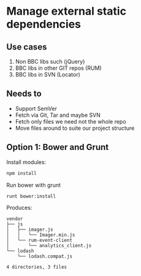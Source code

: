 # Manage external static dependencies

## Use cases

1. Non BBC libs such (jQuery)
2. BBC libs in other GIT repos (RUM)
3. BBC libs in SVN (Locator)

## Needs to

- Support SemVer
- Fetch via Git, Tar and maybe SVN
- Fetch only files we need not the whole repo
- Move files around to suite our project structure

## Option 1: Bower and Grunt

Install modules:

```sh
npm install
```

Run bower with grunt
```sh
runt bower:install
```

Produces:
```
vendor
├── js
│   ├── imager.js
│   │   └── Imager.min.js
│   └── rum-event-client
│       └── analytics_client.js
└── lodash
    └── lodash.compat.js

4 directories, 3 files
```
